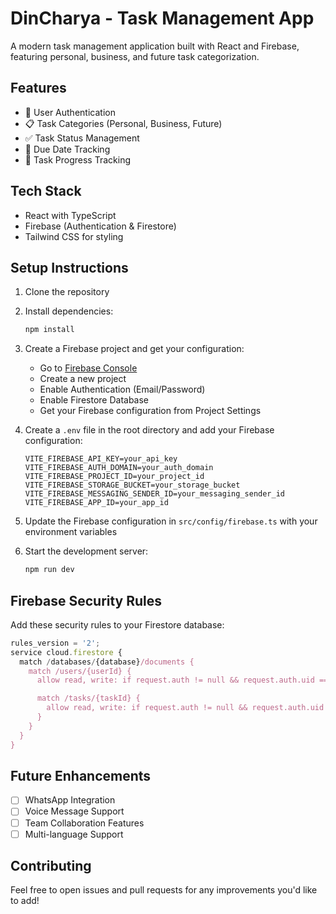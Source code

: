 # DinCharya - Task Management App

A modern task management application built with React and Firebase, featuring personal, business, and future task categorization.

## Features

- 🔐 User Authentication
- 📋 Task Categories (Personal, Business, Future)
- ✅ Task Status Management
- 📅 Due Date Tracking
- 🎯 Task Progress Tracking

## Tech Stack

- React with TypeScript
- Firebase (Authentication & Firestore)
- Tailwind CSS for styling

## Setup Instructions

1. Clone the repository
2. Install dependencies:

   ```bash
   npm install
   ```

3. Create a Firebase project and get your configuration:

   - Go to [Firebase Console](https://console.firebase.google.com)
   - Create a new project
   - Enable Authentication (Email/Password)
   - Enable Firestore Database
   - Get your Firebase configuration from Project Settings

4. Create a `.env` file in the root directory and add your Firebase configuration:

   ```env
   VITE_FIREBASE_API_KEY=your_api_key
   VITE_FIREBASE_AUTH_DOMAIN=your_auth_domain
   VITE_FIREBASE_PROJECT_ID=your_project_id
   VITE_FIREBASE_STORAGE_BUCKET=your_storage_bucket
   VITE_FIREBASE_MESSAGING_SENDER_ID=your_messaging_sender_id
   VITE_FIREBASE_APP_ID=your_app_id
   ```

5. Update the Firebase configuration in `src/config/firebase.ts` with your environment variables

6. Start the development server:
   ```bash
   npm run dev
   ```

## Firebase Security Rules

Add these security rules to your Firestore database:

```javascript
rules_version = '2';
service cloud.firestore {
  match /databases/{database}/documents {
    match /users/{userId} {
      allow read, write: if request.auth != null && request.auth.uid == userId;

      match /tasks/{taskId} {
        allow read, write: if request.auth != null && request.auth.uid == userId;
      }
    }
  }
}
```

## Future Enhancements

- [ ] WhatsApp Integration
- [ ] Voice Message Support
- [ ] Team Collaboration Features
- [ ] Multi-language Support

## Contributing

Feel free to open issues and pull requests for any improvements you'd like to add!
